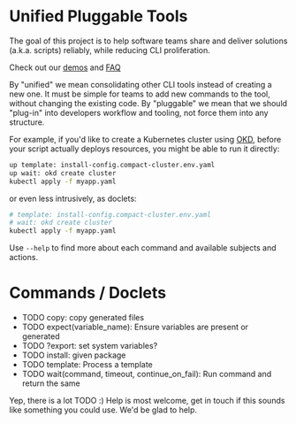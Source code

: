 Unified Pluggable Tools
===

The goal of this project is to help software teams share and deliver solutions (a.k.a. scripts) reliably, while reducing CLI proliferation.

Check out our [demos](./demos) and [FAQ](FAQ.md)

By "unified" we mean consolidating other CLI tools instead of creating a new one. 
It must be simple for teams to add new commands to the tool, without changing the existing code.
By "pluggable" we mean that we should "plug-in" into developers workflow and tooling, not force them into any structure.

For example, if you'd like to create a Kubernetes cluster using [OKD](https://okd.io), before your script actually deploys resources, you might be able to run it directly:
```bash
up template: install-config.compact-cluster.env.yaml
up wait: okd create cluster
kubectl apply -f myapp.yaml
```
or even less intrusively, as doclets:
``` bash
# template: install-config.compact-cluster.env.yaml
# wait: okd create cluster
kubectl apply -f myapp.yaml
```

Use `--help` to find more about each command and available subjects and actions.

Commands / Doclets
===

* TODO copy: copy generated files
* TODO expect(variable_name): Ensure variables are present or generated
* TODO ?export: set system variables?
* TODO install: given package
* TODO template: Process a template
* TODO wait(command, timeout, continue_on_fail): Run command and return the same

Yep, there is a lot TODO :)
Help is most welcome, get in touch if this sounds like something you could use. We'd be glad to help.
